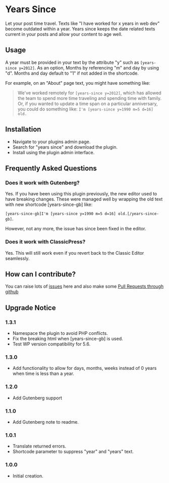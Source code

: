 # Years Since
Let your post time travel. Texts like "I have worked for x years in web dev" become outdated within a year. Years since keeps the date related texts current in your posts and allow your content to age well.

## Usage
A year must be provided in your text by the attribute "y" such as ``[years-since y=2012]``.
As an option, Months by referencing "m" and day by using "d". Months and day default to "1" if not added in the shortcode.

For example, on an "About" page text, you might have something like:

> We've worked remotely for ``[years-since y=2012]``, which has allowed the team to spend more time traveling and spending time with family.
Or, if you wanted to update a time span on a particular anniversary, you could do something like:
``I'm [years-since y=1990 m=5 d=16] old.``

## Installation
* Navigate to your plugins admin page.
* Search for "years since" and download the plugin.
* Install using the plugin admin interface.

## Frequently Asked Questions

### Does it work with Gutenberg?
Yes. If you have been using this plugin previously, the new editor used to have breaking changes.
These were managed well by wrapping the old text with new shortcode [years-since-gb] like:

``[years-since-gb]I'm [years-since y=1990 m=5 d=16] old.[/years-since-gb]``.

However, not any more, the issue has since been fixed in the editor.

### Does it work with ClassicPress?
Yes. This will still work even if you revert back to the Classic Editor seamlessly.

## How can I contribute?
You can raise lots of [issues](https://github.com/bahiirwa/years-since/) here and also make some [Pull Requests through github](https://github.com/bahiirwa/years-since/)

## Upgrade Notice

### 1.3.1
- Namespace the plugin to avoid PHP conflicts.
- Fix the breaking html when [years-since-gb] is used.
- Test WP version compatibility for 5.6.

### 1.3.0
- Add functionality to allow for days, months, weeks instead of 0 years when time is less than a year.

### 1.2.0
- Add Gutenberg support

### 1.1.0
- Add Gutenberg note to readme.

### 1.0.1
- Translate returned errors.
- Shortcode parameter to suppress "year" and "years" text.

### 1.0.0
- Initial creation.